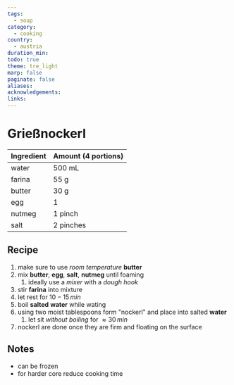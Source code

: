 ```yaml
---
tags:
  - soup
category:
  - cooking
country:
  - austria
duration_min: 
todo: true
theme: tre_light
marp: false
paginate: false
aliases: 
acknowledgements: 
links:
---
```


# Grießnockerl


|Ingredient|Amount (4 portions)|
| :- | :- |
|water|500 mL|
|farina|55 g|
|butter|30 g|
|egg|1|
|nutmeg|1 pinch|
|salt|2 pinches|

## Recipe
1. make sure to use *room temperature* **butter**
2. mix **butter**, **egg**, **salt**, **nutmeg** until foaming
	1. ideally use a *mixer* with a *dough hook*
3. stir **farina** into mixture
4. let rest for $10-15\,min$
5. boil **salted** **water** while wating
6. using two moist tablespoons form "nockerl" and place into salted **water**
	1. let sit *without boiling* for $\approx30\,min$
7. nockerl are done once they are firm and floating on the surface

## Notes
* can be frozen
* for harder core reduce cooking time